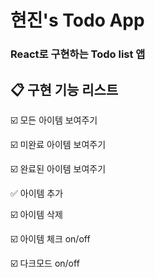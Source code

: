 # 현진's Todo App

### React로 구현하는 Todo list 앱

## 📋 구현 기능 리스트

☑️ 모든 아이템 보여주기

☑️ 미완료 아이템 보여주기

☑️ 완료된 아이템 보여주기

✅ 아이템 추가

☑️ 아이템 삭제

☑️ 아이템 체크 on/off

☑️ 다크모드 on/off
